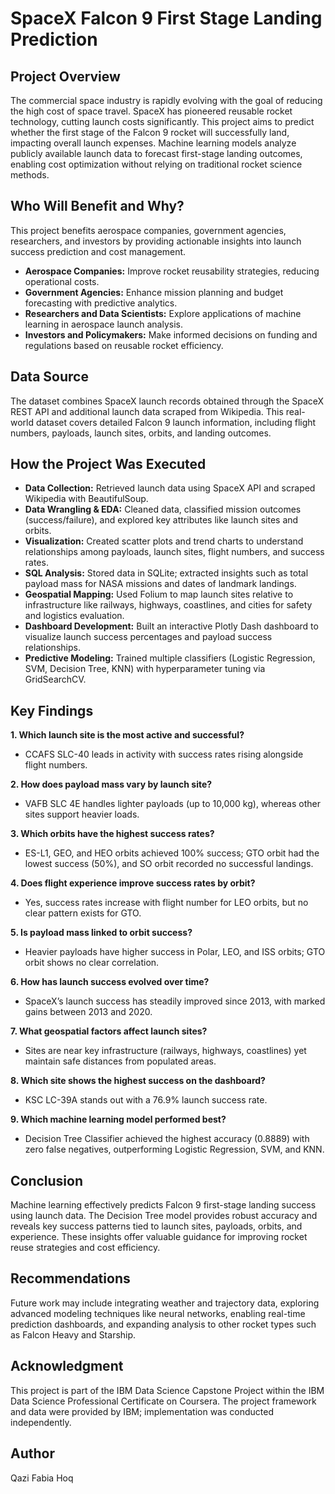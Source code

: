 # SpaceX Falcon 9 First Stage Landing Prediction

## Project Overview

The commercial space industry is rapidly evolving with the goal of reducing the high cost of space travel. SpaceX has pioneered reusable rocket technology, cutting launch costs significantly. This project aims to predict whether the first stage of the Falcon 9 rocket will successfully land, impacting overall launch expenses. Machine learning models analyze publicly available launch data to forecast first-stage landing outcomes, enabling cost optimization without relying on traditional rocket science methods.

## Who Will Benefit and Why?

This project benefits aerospace companies, government agencies, researchers, and investors by providing actionable insights into launch success prediction and cost management.

* **Aerospace Companies:** Improve rocket reusability strategies, reducing operational costs.
* **Government Agencies:** Enhance mission planning and budget forecasting with predictive analytics.
* **Researchers and Data Scientists:** Explore applications of machine learning in aerospace launch analysis.
* **Investors and Policymakers:** Make informed decisions on funding and regulations based on reusable rocket efficiency.

## Data Source

The dataset combines SpaceX launch records obtained through the SpaceX REST API and additional launch data scraped from Wikipedia. This real-world dataset covers detailed Falcon 9 launch information, including flight numbers, payloads, launch sites, orbits, and landing outcomes.

## How the Project Was Executed

* **Data Collection:** Retrieved launch data using SpaceX API and scraped Wikipedia with BeautifulSoup.
* **Data Wrangling & EDA:** Cleaned data, classified mission outcomes (success/failure), and explored key attributes like launch sites and orbits.
* **Visualization:** Created scatter plots and trend charts to understand relationships among payloads, launch sites, flight numbers, and success rates.
* **SQL Analysis:** Stored data in SQLite; extracted insights such as total payload mass for NASA missions and dates of landmark landings.
* **Geospatial Mapping:** Used Folium to map launch sites relative to infrastructure like railways, highways, coastlines, and cities for safety and logistics evaluation.
* **Dashboard Development:** Built an interactive Plotly Dash dashboard to visualize launch success percentages and payload success relationships.
* **Predictive Modeling:** Trained multiple classifiers (Logistic Regression, SVM, Decision Tree, KNN) with hyperparameter tuning via GridSearchCV.

## Key Findings

**1. Which launch site is the most active and successful?**

* CCAFS SLC-40 leads in activity with success rates rising alongside flight numbers.

**2. How does payload mass vary by launch site?**

* VAFB SLC 4E handles lighter payloads (up to 10,000 kg), whereas other sites support heavier loads.

**3. Which orbits have the highest success rates?**

* ES-L1, GEO, and HEO orbits achieved 100% success; GTO orbit had the lowest success (50%), and SO orbit recorded no successful landings.

**4. Does flight experience improve success rates by orbit?**

* Yes, success rates increase with flight number for LEO orbits, but no clear pattern exists for GTO.

**5. Is payload mass linked to orbit success?**

* Heavier payloads have higher success in Polar, LEO, and ISS orbits; GTO orbit shows no clear correlation.

**6. How has launch success evolved over time?**

* SpaceX’s launch success has steadily improved since 2013, with marked gains between 2013 and 2020.

**7. What geospatial factors affect launch sites?**

* Sites are near key infrastructure (railways, highways, coastlines) yet maintain safe distances from populated areas.

**8. Which site shows the highest success on the dashboard?**

* KSC LC-39A stands out with a 76.9% launch success rate.

**9. Which machine learning model performed best?**

* Decision Tree Classifier achieved the highest accuracy (0.8889) with zero false negatives, outperforming Logistic Regression, SVM, and KNN.

## Conclusion

Machine learning effectively predicts Falcon 9 first-stage landing success using launch data. The Decision Tree model provides robust accuracy and reveals key success patterns tied to launch sites, payloads, orbits, and experience. These insights offer valuable guidance for improving rocket reuse strategies and cost efficiency.

## Recommendations

Future work may include integrating weather and trajectory data, exploring advanced modeling techniques like neural networks, enabling real-time prediction dashboards, and expanding analysis to other rocket types such as Falcon Heavy and Starship.

## Acknowledgment

This project is part of the IBM Data Science Capstone Project within the IBM Data Science Professional Certificate on Coursera. The project framework and data were provided by IBM; implementation was conducted independently.

## Author

Qazi Fabia Hoq
